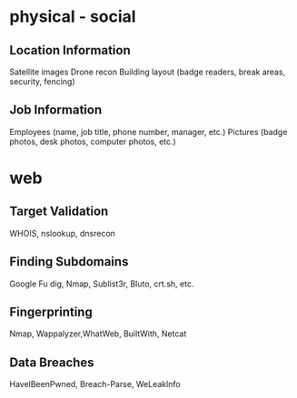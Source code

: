 # physical - social
## Location Information
Satellite images
Drone recon
Building layout (badge readers, break areas, security, fencing)
## Job Information
Employees (name, job title, phone number, manager, etc.)
Pictures (badge photos, desk photos, computer photos, etc.)


# web
## Target Validation
WHOIS, nslookup, dnsrecon
## Finding Subdomains
Google Fu dig, Nmap, Sublist3r, Bluto, crt.sh, etc.
## Fingerprinting
Nmap, Wappalyzer,WhatWeb, BuiltWith, Netcat
## Data Breaches
HavelBeenPwned, Breach-Parse, WeLeaklnfo
